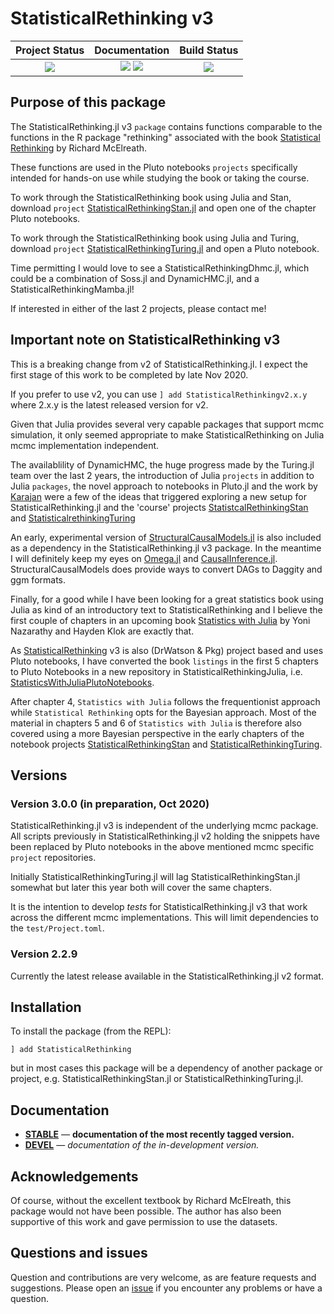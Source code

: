 # StatisticalRethinking v3


| **Project Status**                                                               |  **Documentation**                                                               | **Build Status**                                                                                |
|:-------------------------------------------------------------------------------:|:-------------------------------------------------------------------------------:|:-----------------------------------------------------------------------------------------------:|
|![][project-status-img] | [![][docs-stable-img]][docs-stable-url] [![][docs-dev-img]][docs-dev-url] | [![][travis-img]][travis-url] |

## Purpose of this package

The StatisticalRethinking.jl v3 `package` contains functions comparable to the functions in the R package "rethinking" associated with the book [Statistical Rethinking](https://xcelab.net/rm/statistical-rethinking/) by Richard McElreath. 

These functions are used in the Pluto notebooks `projects` specifically intended for hands-on use while studying the book or taking the course.

To work through the StatisticalRethinking book using Julia and Stan, download `project` [StatisticalRethinkingStan.jl](https://github.com/StatisticalRethinkingJulia/StatisticalRethinkingStan.jl) and open one of the chapter Pluto notebooks.

To work through the StatisticalRethinking book using Julia and Turing, download `project` [StatisticalRethinkingTuring.jl](https://github.com/StatisticalRethinkingJulia/StatisticalRethinkingTuring.jl) and open a Pluto notebook.

Time permitting I would love to see a StatisticalRethinkingDhmc.jl, which could be a combination of Soss.jl and DynamicHMC.jl, and a StatisticalRethinkingMamba.jl!

If interested in either of the last 2 projects, please contact me!

## Important note on StatisticalRethinking v3

This is a breaking change from v2 of StatisticalRethinking.jl. I expect the first stage of this work to be completed by late Nov 2020.

If you prefer to use v2, you can use `] add StatisticalRethinkingv2.x.y` where 2.x.y is the latest released version for v2.

Given that Julia provides several very capable packages that support mcmc simulation, it only seemed appropriate to make StatisticalRethinking on Julia mcmc implementation independent.

The availablility of DynamicHMC, the huge progress made by the Turing.jl team over the last 2 years, the introduction of Julia `projects` in addition to Julia `packages`, the novel approach to notebooks in Pluto.jl and the work by [Karajan](https://github.com/karajan9/statisticalrethinking) were a few of the ideas that triggered exploring a new setup for StatisticalRethinking.jl and the 'course' projects [StatistcalRethinkingStan](https://github.com/StatisticalRethinkingJulia/StatisticalRethinkingStan.jl) and [StatisticalrethinkingTuring](https://github.com/StatisticalRethinkingJulia/StatisticalRethinkingTuring.jl)

An early, experimental version of [StructuralCausalModels.jl](https://github.com/StatisticalRethinkingJulia/StructuralCausalModels.jl) is also included as a dependency in the StatisticalRethinking.jl v3 package. In the meantime I will definitely keep my eyes on [Omega.jl](https://github.com/zenna/Omega.jl) and [CausalInference.jl](https://github.com/mschauer/CausalInference.jl). StructuralCausalModels does provide ways to convert DAGs to Daggity and ggm formats.

Finally, for a good while I have been looking for a great statistics book using Julia as kind of an introductory text to StatisticalRethinking and I believe the first couple of chapters in an upcoming book [Statistics with Julia](https://statisticswithjulia.org/index.html) by Yoni Nazarathy and Hayden Klok are exactly that.

As [StatisticalRethinking](https://github.com/StatisticalRethinkingJulia) v3 is also (DrWatson & Pkg) project based and uses Pluto notebooks, I have converted the book `listings` in the first 5 chapters to Pluto Notebooks in a new repository in StatisticalRethinkingJulia, i.e. [StatisticsWithJuliaPlutoNotebooks](https://github.com/StatisticalRethinkingJulia/StatisticsWithJuliaPlutoNotebooks.jl). 

After chapter 4, `Statistics with Julia` follows the frequentionist approach while `Statistical Rethinking` opts for the Bayesian approach. Most of the material in chapters 5 and 6 of `Statistics with Julia` is therefore also covered using a more Bayesian perspective in the early chapters of the notebook projects [StatisticalRethinkingStan](https://github.com/StatisticalRethinkingJulia/StatisticalRethinkingStan.jl) and [StatisticalRethinkingTuring](https://github.com/StatisticalRethinkingJulia/StatisticalRethinkingTuring.jl). 

## Versions

### Version 3.0.0 (in preparation, Oct 2020)

StatisticalRethinking.jl v3 is independent of the underlying mcmc package. All scripts previously in StatisticalRethinking.jl v2 holding the snippets have been replaced by Pluto notebooks in the above mentioned mcmc specific `project` repositories.

Initially StatisticalRethinkingTuring.jl will lag StatisticalRethinkingStan.jl somewhat but later this year both will cover the same chapters.

It is the intention to develop *tests* for StatisticalRethinking.jl v3 that work across the different mcmc implementations. This will limit dependencies to the `test/Project.toml`.

### Version 2.2.9

Currently the latest release available in the StatisticalRethinking.jl v2 format.

## Installation

To install the package (from the REPL):

```
] add StatisticalRethinking
```

but in most cases this package will be a dependency of another package or project, e.g. StatisticalRethinkingStan.jl or StatisticalRethinkingTuring.jl.

## Documentation

- [**STABLE**][docs-stable-url] &mdash; **documentation of the most recently tagged version.**
- [**DEVEL**][docs-dev-url] &mdash; *documentation of the in-development version.*

## Acknowledgements

Of course, without the excellent textbook by Richard McElreath, this package would not have been possible. The author has also been supportive of this work and gave permission to use the datasets.

## Questions and issues

Question and contributions are very welcome, as are feature requests and suggestions. Please open an [issue][issues-url] if you encounter any problems or have a question.

[docs-dev-img]: https://img.shields.io/badge/docs-dev-blue.svg
[docs-dev-url]: https://statisticalrethinkingjulia.github.io/StatisticalRethinking.jl/latest

[docs-stable-img]: https://img.shields.io/badge/docs-stable-blue.svg
[docs-stable-url]: https://statisticalrethinkingjulia.github.io/StatisticalRethinking.jl/stable

[travis-img]: https://travis-ci.com/StatisticalRethinkingJulia/StatisticalRethinking.jl.svg?branch=master
[travis-url]: https://travis-ci.com/StatisticalRethinkingJulia/StatisticalRethinking.jl

[codecov-img]: https://codecov.io/gh/StatisticalRethinkingJulia/StatisticalRethinking.jl/branch/master/graph/badge.svg
[codecov-url]: https://codecov.io/gh/StatisticalRethinkingJulia/StatisticalRethinking.jl

[issues-url]: https://github.com/StatisticalRethinkingJulia/StatisticalRethinking.jl/issues

[project-status-img]: https://img.shields.io/badge/lifecycle-wip-orange.svg

